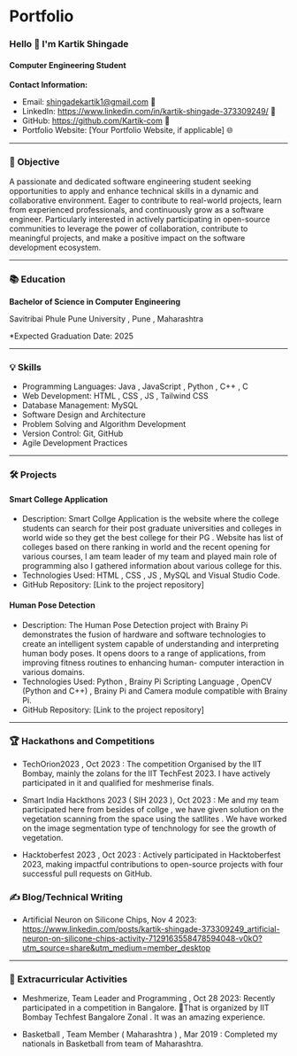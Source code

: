 # Portfolio

###  Hello 👋  I'm Kartik Shingade 
#### Computer Engineering Student

**Contact Information:**
- Email: shingadekartik1@gmail.com 📧
- LinkedIn: https://www.linkedin.com/in/kartik-shingade-373309249/ 🔗
- GitHub: https://github.com/Kartik-com 🐙
- Portfolio Website: [Your Portfolio Website, if applicable] 🌐

---

### 🚀 Objective

A passionate and dedicated software engineering student seeking opportunities to apply and enhance technical skills in a dynamic and collaborative environment. Eager to contribute to real-world projects, learn from experienced professionals, and continuously grow as a software engineer. Particularly interested in actively participating in open-source communities to leverage the power of collaboration, contribute to meaningful projects, and make a positive impact on the software development ecosystem.

---

### 📚 Education

**Bachelor of Science in Computer Engineering**

Savitribai Phule Pune University , Pune , Maharashtra 

*Expected Graduation Date: 2025

---

### 💡 Skills

- Programming Languages: Java , JavaScript , Python , C++ , C 
- Web Development: HTML , CSS , JS , Tailwind CSS 
- Database Management: MySQL
- Software Design and Architecture
- Problem Solving and Algorithm Development
- Version Control: Git, GitHub
- Agile Development Practices

---

### 🛠️ Projects

#### Smart College Application

- Description: Smart Collge Application is the website where the college students can search for their post graduate universities and colleges in world wide so 
     they get the best college for their PG . Website has list of colleges based on there ranking in world and the recent opening for various courses, I am team 
     leader of my team and played main role of programming also I gathered information about various college for this.
- Technologies Used: HTML , CSS , JS , MySQL and Visual Studio Code.
- GitHub Repository: [Link to the project repository]

#### Human Pose Detection

- Description: The Human Pose Detection project with Brainy Pi demonstrates the fusion of hardware and software technologies to create an intelligent system 
     capable of understanding and interpreting human body poses. It opens doors to a range of applications, from improving fitness routines to enhancing human- 
     computer interaction in various domains.
- Technologies Used: Python , Brainy Pi Scripting Language , OpenCV (Python and C++) , Brainy Pi and Camera module compatible with Brainy Pi.
- GitHub Repository: [Link to the project repository]

---

### 🏆 Hackathons and Competitions

- TechOrion2023 , Oct 2023 : The competition Organised by the IIT Bombay, mainly the zolans for the IIT TechFest 2023. I have actively participated in it and qualified for meshmerise finals.

- Smart India Hackthons 2023 ( SIH 2023 ), Oct 2023 : Me and my team participated here from besides of collge , we have given solution on the vegetation scanning from the space using the satllites . We have worked on the image segmentation type of tenchnology for see the growth of vegetation.

- Hacktoberfest 2023 , Oct 2023 : Actively participated in Hacktoberfest 2023, making impactful contributions to open-source projects with four successful pull requests on GitHub.


### ✍️ Blog/Technical Writing

- Artificial Neuron on Silicone Chips, Nov 4 2023: https://www.linkedin.com/posts/kartik-shingade-373309249_artificial-neuron-on-silicone-chips-activity-7129163558478594048-v0kO?utm_source=share&utm_medium=member_desktop

---

### 🎉 Extracurricular Activities

- Meshmerize, Team Leader and Programming , Oct 28 2023:  Recently participated in a competition in Bangalore. 🚀That is organized by IIT Bombay Techfest Bangalore Zonal . It was an amazing experience.

- Basketball , Team Member ( Maharashtra ) , Mar 2019 : Completed my nationals in Basketball from team of Maharashtra. 
